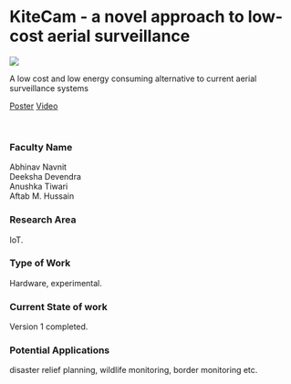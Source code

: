 # KiteCam - a novel approach to low-cost aerial surveillance

![](https://i.imgur.com/zoraDoK.png)

A low cost and low energy consuming alternative to current aerial surveillance systems

[Poster](04.%20KiteCam%20-%20a%20novel%20approach%20to%20low-cost%20aerial%20surveillance.pdf)
[Video](https://youtu.be/zIwpvHqqshQ)

<br>


### Faculty Name

Abhinav Navnit<br>
Deeksha Devendra<br>
Anushka Tiwari<br>
Aftab M. Hussain


### Research Area

IoT.


### Type of Work

Hardware, experimental.


### Current State of work

Version 1 completed.


### Potential Applications

disaster relief planning, wildlife monitoring, border monitoring etc.
